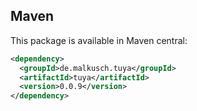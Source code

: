 ## Maven

This package is available in Maven central:
```xml maven
<dependency>
  <groupId>de.malkusch.tuya</groupId>
  <artifactId>tuya</artifactId>
  <version>0.0.9</version>
</dependency>
```
